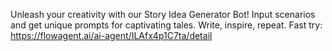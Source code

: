 Unleash your creativity with our Story Idea Generator Bot! Input scenarios and get unique prompts for captivating tales. Write, inspire, repeat.
Fast try: https://flowagent.ai/ai-agent/ILAfx4p1C7ta/detail
